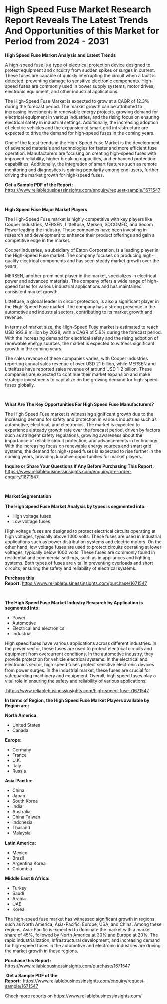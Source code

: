 <p><h1>High Speed Fuse Market Research Report Reveals The Latest Trends And Opportunities of this Market for Period from 2024 - 2031</h1></p><p><strong>High Speed Fuse Market Analysis and Latest Trends</strong></p>
<p><p>A high-speed fuse is a type of electrical protection device designed to protect equipment and circuitry from sudden spikes or surges in current. These fuses are capable of quickly interrupting the circuit when a fault is detected, preventing damage to sensitive electronic components. High-speed fuses are commonly used in power supply systems, motor drives, electronic equipment, and other industrial applications.</p><p>The High-Speed Fuse Market is expected to grow at a CAGR of 12.3% during the forecast period. The market growth can be attributed to increasing investments in renewable energy projects, growing demand for electrical equipment in various industries, and the rising focus on ensuring electrical safety in industrial settings. Additionally, the increasing adoption of electric vehicles and the expansion of smart grid infrastructure are expected to drive the demand for high-speed fuses in the coming years.</p><p>One of the latest trends in the High-Speed Fuse Market is the development of advanced materials and technologies for faster and more efficient fuse operation. Manufacturers are focusing on creating high-speed fuses with improved reliability, higher breaking capacities, and enhanced protection capabilities. Additionally, the integration of smart features such as remote monitoring and diagnostics is gaining popularity among end-users, further driving the market growth for high-speed fuses.</p></p>
<p><strong>Get a Sample PDF of the Report:&nbsp;</strong> <a href="https://www.reliablebusinessinsights.com/enquiry/request-sample/1671547">https://www.reliablebusinessinsights.com/enquiry/request-sample/1671547</a></p>
<p>&nbsp;</p>
<p><strong>High Speed Fuse Major Market Players</strong></p>
<p><p>The High-Speed Fuse market is highly competitive with key players like Cooper Industries, MERSEN, Littelfuse, Mersen, SOCOMEC, and Secom Power leading the industry. These companies have been investing in research and development to enhance their product offerings and gain a competitive edge in the market.</p><p>Cooper Industries, a subsidiary of Eaton Corporation, is a leading player in the High-Speed Fuse market. The company focuses on producing high-quality electrical components and has seen steady market growth over the years.</p><p>MERSEN, another prominent player in the market, specializes in electrical power and advanced materials. The company offers a wide range of high-speed fuses for various industrial applications and has maintained consistent market growth.</p><p>Littelfuse, a global leader in circuit protection, is also a significant player in the High-Speed Fuse market. The company has a strong presence in the automotive and industrial sectors, contributing to its market growth and revenue.</p><p>In terms of market size, the High-Speed Fuse market is estimated to reach USD 993.9 million by 2028, with a CAGR of 5.6% during the forecast period. With the increasing demand for electrical safety and the rising adoption of renewable energy sources, the market is expected to witness significant growth in the coming years.</p><p>The sales revenue of these companies varies, with Cooper Industries reporting annual sales revenue of over USD 21 billion, while MERSEN and Littelfuse have reported sales revenue of around USD 1-2 billion. These companies are expected to continue their market expansion and make strategic investments to capitalize on the growing demand for high-speed fuses globally.</p></p>
<p>&nbsp;</p>
<p><strong>What Are The Key Opportunities For High Speed Fuse Manufacturers?</strong></p>
<p><p>The High Speed Fuse market is witnessing significant growth due to the increasing demand for safety and protection in various industries such as automotive, electrical, and electronics. The market is expected to experience a steady growth rate over the forecast period, driven by factors such as stringent safety regulations, growing awareness about the importance of reliable circuit protection, and advancements in technology. With the increasing focus on renewable energy sources and smart grid systems, the demand for high-speed fuses is expected to rise further in the coming years, providing lucrative opportunities for market players.</p></p>
<p><strong>Inquire or Share Your Questions If Any Before Purchasing This Report:</strong> <a href="https://www.reliablebusinessinsights.com/enquiry/pre-order-enquiry/1671547">https://www.reliablebusinessinsights.com/enquiry/pre-order-enquiry/1671547</a></p>
<p>&nbsp;</p>
<p><strong>Market Segmentation</strong></p>
<p><strong>The High Speed Fuse Market Analysis by types is segmented into:</strong></p>
<p><ul><li>High voltage fuses</li><li>Low voltage fuses</li></ul></p>
<p><p>High voltage fuses are designed to protect electrical circuits operating at high voltages, typically above 1000 volts. These fuses are used in industrial applications such as power distribution systems and electric motors. On the other hand, low voltage fuses are used to protect circuits operating at lower voltages, typically below 1000 volts. These fuses are commonly found in residential and commercial settings, such as in appliances and lighting systems. Both types of fuses are vital in preventing overloads and short circuits, ensuring the safety and reliability of electrical systems.</p></p>
<p><strong>Purchase this Report:&nbsp;</strong><a href="https://www.reliablebusinessinsights.com/purchase/1671547">https://www.reliablebusinessinsights.com/purchase/1671547</a></p>
<p>&nbsp;</p>
<p><strong>The High Speed Fuse Market Industry Research by Application is segmented into:</strong></p>
<p><ul><li>Power</li><li>Automotive</li><li>Electrical and electronics</li><li>Industrial</li></ul></p>
<p><p>High speed fuses have various applications across different industries. In the power sector, these fuses are used to protect electrical circuits and equipment from overcurrent conditions. In the automotive industry, they provide protection for vehicle electrical systems. In the electrical and electronics sector, high speed fuses protect sensitive electronic devices from power surges. In the industrial market, these fuses are crucial for safeguarding machinery and equipment. Overall, high speed fuses play a vital role in ensuring the safety and reliability of various applications.</p></p>
<p><a href="https://www.reliablebusinessinsights.com/high-speed-fuse-r1671547">&nbsp;https://www.reliablebusinessinsights.com/high-speed-fuse-r1671547</a></p>
<p><strong>In terms of Region, the High Speed Fuse Market Players available by Region are:</strong></p>
<p>
    <p> <strong> North America: </strong>
        <ul>
            <li>United States</li>
            <li>Canada</li>
        </ul>
        </p> 
    <p> <strong> Europe: </strong>
        <ul>
            <li>Germany</li>
            <li>France</li>
            <li>U.K.</li>
            <li>Italy</li>
            <li>Russia</li>
        </ul>
        </p> 
    <p> <strong> Asia-Pacific: </strong>
        <ul>
            <li>China</li>
            <li>Japan</li>
            <li>South Korea</li>
            <li>India</li>
            <li>Australia</li>
            <li>China Taiwan</li>
            <li>Indonesia</li>
            <li>Thailand</li>
            <li>Malaysia</li>
        </ul>
        </p> 
    <p> <strong> Latin America: </strong>
        <ul>
            <li>Mexico</li>
            <li>Brazil</li>
            <li>Argentina Korea</li>
            <li>Colombia</li>
        </ul>
        </p> 
    <p> <strong> Middle East & Africa: </strong>
        <ul>
            <li>Turkey</li>
            <li>Saudi</li>
            <li>Arabia</li>
            <li>UAE</li>
            <li>Korea</li>
        </ul>
    </p>
    </p>
<p><p>The high-speed fuse market has witnessed significant growth in regions such as North America, Asia-Pacific, Europe, USA, and China. Among these regions, Asia-Pacific is expected to dominate the market with a market share of 45%, followed by North America at 30% and Europe at 20%. The rapid industrialization, infrastructural development, and increasing demand for high-speed fuses in the automotive and electronic industries are driving the market growth in these regions.</p></p>
<p><strong>Purchase this Report: </strong><a href="https://www.reliablebusinessinsights.com/purchase/1671547">https://www.reliablebusinessinsights.com/purchase/1671547</a></p>
<p>&nbsp;<strong>Get a Sample PDF of the Report:&nbsp;&nbsp;</strong><a href="https://www.reliablebusinessinsights.com/enquiry/request-sample/1671547">https://www.reliablebusinessinsights.com/enquiry/request-sample/1671547</a></p>
<p><strong></strong></p>
<p>Check more reports on https://www.reliablebusinessinsights.com/</p>